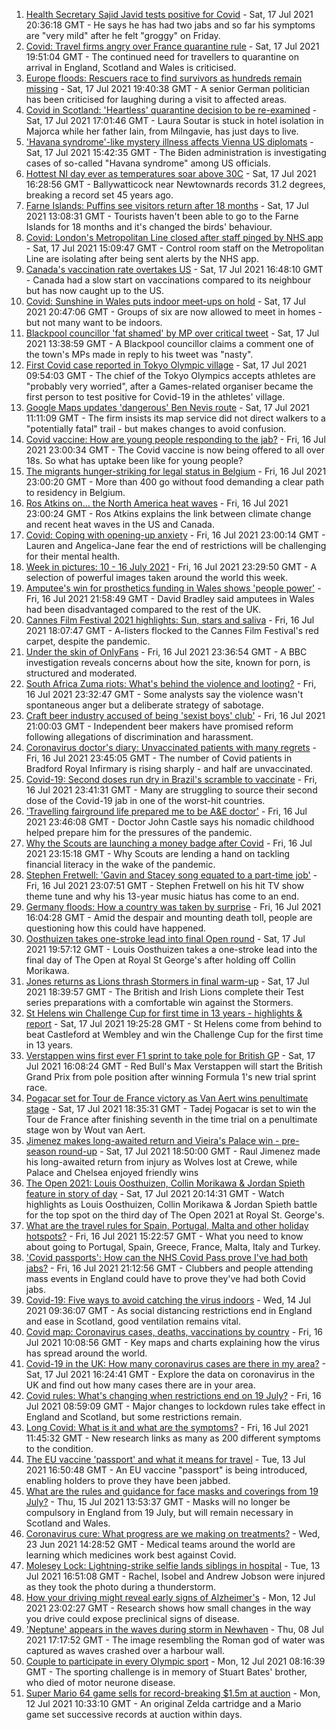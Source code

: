 1. [Health Secretary Sajid Javid tests positive for Covid](https://www.bbc.co.uk/news/uk-57874744) - Sat, 17 Jul 2021 20:36:18 GMT - He says he has had two jabs and so far his symptoms are "very mild" after he felt "groggy" on Friday.
2. [Covid: Travel firms angry over France quarantine rule](https://www.bbc.co.uk/news/uk-57874167) - Sat, 17 Jul 2021 19:51:04 GMT - The continued need for travellers to quarantine on arrival in England, Scotland and Wales is criticised.
3. [Europe floods: Rescuers race to find survivors as hundreds remain missing](https://www.bbc.co.uk/news/world-europe-57871308) - Sat, 17 Jul 2021 19:40:38 GMT - A senior German politician has been criticised for laughing during a visit to affected areas.
4. [Covid in Scotland: 'Heartless' quarantine decision to be re-examined](https://www.bbc.co.uk/news/uk-scotland-glasgow-west-57875096) - Sat, 17 Jul 2021 17:01:46 GMT - Laura Soutar is stuck in hotel isolation in Majorca while her father Iain, from Milngavie, has just days to live.
5. ['Havana syndrome'-like mystery illness affects Vienna US diplomats](https://www.bbc.co.uk/news/world-europe-57875322) - Sat, 17 Jul 2021 15:42:35 GMT - The Biden administration is investigating cases of so-called "Havana syndrome" among US officials.
6. [Hottest NI day ever as temperatures soar above 30C](https://www.bbc.co.uk/news/uk-northern-ireland-57875732) - Sat, 17 Jul 2021 16:28:56 GMT - Ballywatticock near Newtownards records 31.2 degrees, breaking a record set 45 years ago.
7. [Farne Islands: Puffins see visitors return after 18 months](https://www.bbc.co.uk/news/uk-57873055) - Sat, 17 Jul 2021 13:08:31 GMT - Tourists haven't been able to go to the Farne Islands for 18 months and it's changed the birds' behaviour.
8. [Covid: London's Metropolitan Line closed after staff pinged by NHS app](https://www.bbc.co.uk/news/uk-england-london-57874404) - Sat, 17 Jul 2021 15:09:47 GMT - Control room staff on the Metropolitan Line are isolating after being sent alerts by the NHS app.
9. [Canada's vaccination rate overtakes US](https://www.bbc.co.uk/news/world-us-canada-57869947) - Sat, 17 Jul 2021 16:48:10 GMT - Canada had a slow start on vaccinations compared to its neighbour but has now caught up to the US.
10. [Covid: Sunshine in Wales puts indoor meet-ups on hold](https://www.bbc.co.uk/news/uk-wales-57875082) - Sat, 17 Jul 2021 20:47:06 GMT - Groups of six are now allowed to meet in homes - but not many want to be indoors.
11. [Blackpool councillor 'fat shamed' by MP over critical tweet](https://www.bbc.co.uk/news/uk-england-lancashire-57873811) - Sat, 17 Jul 2021 13:38:59 GMT - A Blackpool councillor claims a comment one of the town's MPs made in reply to his tweet was "nasty".
12. [First Covid case reported in Tokyo Olympic village](https://www.bbc.co.uk/sport/olympics/57872739) - Sat, 17 Jul 2021 09:54:03 GMT - The chief of the Tokyo Olympics accepts athletes are "probably very worried", after a Games-related organiser became the first person to test positive for Covid-19 in the athletes' village.
13. [Google Maps updates 'dangerous' Ben Nevis route](https://www.bbc.co.uk/news/uk-scotland-highlands-islands-57873330) - Sat, 17 Jul 2021 11:11:09 GMT - The firm insists its map service did not direct walkers to a "potentially fatal" trail - but makes changes to avoid confusion.
14. [Covid vaccine: How are young people responding to the jab?](https://www.bbc.co.uk/news/uk-england-london-57845115) - Fri, 16 Jul 2021 23:00:34 GMT - The Covid vaccine is now being offered to all over 18s. So what has uptake been like for young people?
15. [The migrants hunger-striking for legal status in Belgium](https://www.bbc.co.uk/news/world-europe-57867823) - Fri, 16 Jul 2021 23:00:20 GMT - More than 400 go without food demanding a clear path to residency in Belgium.
16. [Ros Atkins on… the North America heat waves](https://www.bbc.co.uk/news/world-57868135) - Fri, 16 Jul 2021 23:00:24 GMT - Ros Atkins explains the link between climate change and recent heat waves in the US and Canada.
17. [Covid: Coping with opening-up anxiety](https://www.bbc.co.uk/news/health-57869257) - Fri, 16 Jul 2021 23:00:14 GMT - Lauren and Angelica-Jane fear the end of restrictions will be challenging for their mental health.
18. [Week in pictures: 10 - 16 July 2021](https://www.bbc.co.uk/news/in-pictures-57853779) - Fri, 16 Jul 2021 23:29:50 GMT - A selection of powerful images taken around the world this week.
19. [Amputee's win for prosthetics funding in Wales shows 'people power'](https://www.bbc.co.uk/news/uk-wales-57866765) - Fri, 16 Jul 2021 21:58:49 GMT - David Bradley said amputees in Wales had been disadvantaged compared to the rest of the UK.
20. [Cannes Film Festival 2021 highlights: Sun, stars and saliva](https://www.bbc.co.uk/news/entertainment-arts-57864015) - Fri, 16 Jul 2021 18:07:47 GMT - A-listers flocked to the Cannes Film Festival's red carpet, despite the pandemic.
21. [Under the skin of OnlyFans](https://www.bbc.co.uk/news/uk-57269939) - Fri, 16 Jul 2021 23:36:54 GMT - A BBC investigation reveals concerns about how the site, known for porn, is structured and moderated.
22. [South Africa Zuma riots: What's behind the violence and looting?](https://www.bbc.co.uk/news/world-africa-57860998) - Fri, 16 Jul 2021 23:32:47 GMT - Some analysts say the violence wasn't spontaneous anger but a deliberate strategy of sabotage.
23. [Craft beer industry accused of being 'sexist boys' club'](https://www.bbc.co.uk/news/business-57719831) - Fri, 16 Jul 2021 21:00:03 GMT - Independent beer makers have promised reform following allegations of discrimination and harassment.
24. [Coronavirus doctor's diary: Unvaccinated patients with many regrets](https://www.bbc.co.uk/news/stories-57866661) - Fri, 16 Jul 2021 23:45:05 GMT - The number of Covid patients in Bradford Royal Infirmary is rising sharply - and half are unvaccinated.
25. [Covid-19: Second doses run dry in Brazil's scramble to vaccinate](https://www.bbc.co.uk/news/world-latin-america-57819263) - Fri, 16 Jul 2021 23:41:31 GMT - Many are struggling to source their second dose of the Covid-19 jab in one of the worst-hit countries.
26. ['Travelling fairground life prepared me to be A&E doctor'](https://www.bbc.co.uk/news/uk-england-sussex-57643707) - Fri, 16 Jul 2021 23:46:08 GMT - Doctor John Castle says his nomadic childhood helped prepare him for the pressures of the pandemic.
27. [Why the Scouts are launching a money badge after Covid](https://www.bbc.co.uk/news/business-57863156) - Fri, 16 Jul 2021 23:15:18 GMT - Why Scouts are lending a hand on tackling financial literacy in the wake of the pandemic.
28. [Stephen Fretwell: 'Gavin and Stacey song equated to a part-time job'](https://www.bbc.co.uk/news/entertainment-arts-57812272) - Fri, 16 Jul 2021 23:07:51 GMT - Stephen Fretwell on his hit TV show theme tune and why his 13-year music hiatus has come to an end.
29. [Germany floods: How a country was taken by surprise](https://www.bbc.co.uk/news/world-europe-57867773) - Fri, 16 Jul 2021 16:04:28 GMT - Amid the despair and mounting death toll, people are questioning how this could have happened.
30. [Oosthuizen takes one-stroke lead into final Open round](https://www.bbc.co.uk/sport/golf/57876628) - Sat, 17 Jul 2021 19:57:12 GMT - Louis Oosthuizen takes a one-stroke lead into the final day of The Open at Royal St George's after holding off Collin Morikawa.
31. [Jones returns as Lions thrash Stormers in final warm-up](https://www.bbc.co.uk/sport/rugby-union/57874651) - Sat, 17 Jul 2021 18:39:57 GMT - The British and Irish Lions complete their Test series preparations with a comfortable win against the Stormers.
32. [St Helens win Challenge Cup for first time in 13 years - highlights & report](https://www.bbc.co.uk/sport/rugby-league/57828390) - Sat, 17 Jul 2021 19:25:28 GMT - St Helens come from behind to beat Castleford at Wembley and win the Challenge Cup for the first time in 13 years.
33. [Verstappen wins first ever F1 sprint to take pole for British GP](https://www.bbc.co.uk/sport/formula1/57875745) - Sat, 17 Jul 2021 16:08:24 GMT - Red Bull's Max Verstappen will start the British Grand Prix from pole position after winning Formula 1's new trial sprint race.
34. [Pogacar set for Tour de France victory as Van Aert wins penultimate stage](https://www.bbc.co.uk/sport/cycling/57855539) - Sat, 17 Jul 2021 18:35:31 GMT - Tadej Pogacar is set to win the Tour de France after finishing seventh in the time trial on a penultimate stage won by Wout van Aert.
35. [Jimenez makes long-awaited return and Vieira's Palace win - pre-season round-up](https://www.bbc.co.uk/sport/football/57869739) - Sat, 17 Jul 2021 18:50:00 GMT - Raul Jimenez made his long-awaited return from injury as Wolves lost at Crewe, while Palace and Chelsea enjoyed friendly wins
36. [The Open 2021: Louis Oosthuizen, Collin Morikawa & Jordan Spieth feature in story of day](https://www.bbc.co.uk/sport/av/golf/57877059) - Sat, 17 Jul 2021 20:14:31 GMT - Watch highlights as Louis Oosthuizen, Collin Morikawa & Jordan Spieth battle for the top spot on the third day of The Open 2021 at Royal St. George's.
37. [What are the travel rules for Spain, Portugal, Malta and other holiday hotspots?](https://www.bbc.co.uk/news/explainers-56997931) - Fri, 16 Jul 2021 15:22:57 GMT - What you need to know about going to Portugal, Spain, Greece, France, Malta, Italy and Turkey.
38. ['Covid passports': How can the NHS Covid Pass prove I've had both jabs?](https://www.bbc.co.uk/news/explainers-55718553) - Fri, 16 Jul 2021 21:12:56 GMT - Clubbers and people attending mass events in England could have to prove they've had both Covid jabs.
39. [Covid-19: Five ways to avoid catching the virus indoors](https://www.bbc.co.uk/news/explainers-53917432) - Wed, 14 Jul 2021 09:36:07 GMT - As social distancing restrictions end in England and ease in Scotland, good ventilation remains vital.
40. [Covid map: Coronavirus cases, deaths, vaccinations by country](https://www.bbc.co.uk/news/world-51235105) - Fri, 16 Jul 2021 10:08:56 GMT - Key maps and charts explaining how the virus has spread around the world.
41. [Covid-19 in the UK: How many coronavirus cases are there in my area?](https://www.bbc.co.uk/news/uk-51768274) - Sat, 17 Jul 2021 16:24:41 GMT - Explore the data on coronavirus in the UK and find out how many cases there are in your area.
42. [Covid rules: What's changing when restrictions end on 19 July?](https://www.bbc.co.uk/news/explainers-52530518) - Fri, 16 Jul 2021 08:59:09 GMT - Major changes to lockdown rules take effect in England and Scotland, but some restrictions remain.
43. [Long Covid: What is it and what are the symptoms?](https://www.bbc.co.uk/news/health-57833394) - Fri, 16 Jul 2021 11:45:32 GMT - New research links as many as 200 different symptoms to the condition.
44. [The EU vaccine 'passport' and what it means for travel](https://www.bbc.co.uk/news/explainers-57665765) - Tue, 13 Jul 2021 16:50:48 GMT - An EU vaccine "passport" is being introduced, enabling holders to prove they have been jabbed.
45. [What are the rules and guidance for face masks and coverings from 19 July?](https://www.bbc.co.uk/news/health-51205344) - Thu, 15 Jul 2021 13:53:37 GMT - Masks will no longer be compulsory in England from 19 July, but will remain necessary in Scotland and Wales.
46. [Coronavirus cure: What progress are we making on treatments?](https://www.bbc.co.uk/news/health-52354520) - Wed, 23 Jun 2021 14:28:52 GMT - Medical teams around the world are learning which medicines work best against Covid.
47. [Molesey Lock: Lightning-strike selfie lands siblings in hospital](https://www.bbc.co.uk/news/uk-england-london-57825759) - Tue, 13 Jul 2021 16:51:08 GMT - Rachel, Isobel and Andrew Jobson were injured as they took the photo during a thunderstorm.
48. [How your driving might reveal early signs of Alzheimer's](https://www.bbc.co.uk/news/business-57670006) - Mon, 12 Jul 2021 23:02:27 GMT - Research shows how small changes in the way you drive could expose preclinical signs of disease.
49. ['Neptune' appears in the waves during storm in Newhaven](https://www.bbc.co.uk/news/uk-england-sussex-57770547) - Thu, 08 Jul 2021 17:17:52 GMT - The image resembling the Roman god of water was captured as waves crashed over a harbour wall.
50. [Couple to participate in every Olympic sport](https://www.bbc.co.uk/news/uk-england-bristol-57698186) - Mon, 12 Jul 2021 08:16:39 GMT - The sporting challenge is in memory of Stuart Bates' brother, who died of motor neurone disease.
51. [Super Mario 64 game sells for record-breaking $1.5m at auction](https://www.bbc.co.uk/news/technology-57804089) - Mon, 12 Jul 2021 10:33:10 GMT - An original Zelda cartridge and a Mario game set successive records at auction within days.
